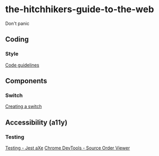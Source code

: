 # the-hitchhikers-guide-to-the-web
Don't panic

## Coding

### Style
[Code guidelines](https://github.com/Kristories/awesome-guidelines)

## Components

### Switch
[Creating a switch](https://web.dev/building-a-switch-component/)

## Accessibility (a11y)

### Testing
[Testing - Jest aXe](https://github.com/nickcolley/jest-axe)
[Chrome DevTools - Source Order Viewer](https://umaar.com/dev-tips/245-source-order-viewer/)